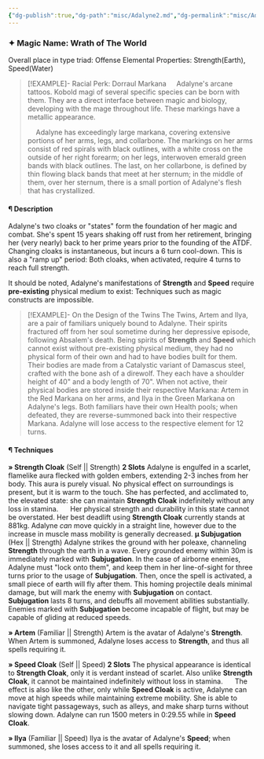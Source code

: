 ```yaml
---
{"dg-publish":true,"dg-path":"misc/Adalyne2.md","dg-permalink":"misc/Adalyne2","permalink":"/misc/Adalyne2/","hide":true}
---
```


### ✦ Magic Name: Wrath of The World
Overall place in type triad: Offense 
Elemental Properties: Strength(Earth), Speed(Water)
> [!EXAMPLE]- Racial Perk: Dorraul Markana
>$\quad$Adalyne's arcane tattoos. Kobold magi of several specific species can be born with them. They are a direct interface between magic and biology, developing with the mage throughout life. These markings have a metallic appearance.
>
>$\quad$Adalyne has exceedingly large markana, covering extensive portions of her arms, legs, and collarbone. The markings on her arms consist of red spirals with black outlines, with a white cross on the outside of her right forearm; on her legs, interwoven emerald green bands with black outlines. The last, on her collarbone, is defined by thin flowing black bands that meet at her sternum; in the middle of them, over her sternum, there is a small portion of Adalyne's flesh that has crystallized.
#### ¶ Description
Adalyne's two cloaks or "states" form the foundation of her magic and combat. She's spent 15 years shaking off rust from her retirement, bringing her (very nearly) back to her prime years prior to the founding of the ATDF. 
Changing cloaks is instantaneous, but incurs a 6 turn cool-down. This is also a "ramp up" period: Both cloaks, when activated, require 4 turns to reach full strength.

It should be noted, Adalyne's manifestations of **Strength** and **Speed** require **pre-existing** physical medium to exist: Techniques such as magic constructs are impossible.

> [!EXAMPLE]- On the Design of the Twins
> The Twins, Artem and Ilya, are a pair of familiars uniquely bound to Adalyne. Their spirits fractured off from her soul sometime during her depressive episode, following Absalem's death. Being spirits of **Strength** and **Speed** which cannot exist without pre-existing physical medium, they had no physical form of their own and had to have bodies built for them.
> Their bodies are made from a Catalystic variant of Damascus steel, crafted with the bone ash of a direwolf. They each have a shoulder height of 40" and a body length of 70".
> When not active, their physical bodies are stored inside their respective Markana: Artem in the Red Markana on her arms, and Ilya in the Green Markana on Adalyne's legs.
> Both familiars have their own Health pools; when defeated, they are reverse-summoned back into their respective Markana. Adalyne will lose access to the respective element for 12 turns.

#### ¶ Techniques
**» Strength Cloak** (Self || Strength) **2 Slots**
	Adalyne is engulfed in a scarlet, flamelike aura flecked with golden embers, extending 2-3 inches from her body. This aura is purely visual. No physical effect on surroundings is present, but it is warm to the touch. 
	She has perfected, and acclimated to, the elevated state: she can maintain **Strength Cloak** indefinitely without any loss in stamina.
	$\quad$
	Her physical strength and durability in this state cannot be overstated. Her best deadlift using **Strength Cloak** currently stands at 881kg. Adalyne *can* move quickly in a straight line, however due to the increase in muscle mass mobility is generally decreased.
	**µ Subjugation** (Hex || Strength)
		Adalyne strikes the ground with her poleaxe, channeling **Strength** through the earth in a wave. Every grounded enemy within 30m is immediately marked with **Subjugation**. In the case of airborne enemies, Adalyne must "lock onto them", and keep them in her line-of-sight for three turns prior to the usage of **Subjugation**. Then, once the spell is activated, a small piece of earth will fly after them. This homing projectile deals minimal damage, but will mark the enemy with **Subjugation** on contact.
		$\quad$
		**Subjugation** lasts 8 turns, and debuffs all movement abilities substantially. Enemies marked with **Subjugation** become incapable of flight, but may be capable of gliding at reduced speeds.

**» Artem** (Familiar || Strength) 
	Artem is the avatar of Adalyne's **Strength**. When Artem is summoned, Adalyne loses access to **Strength**, and thus all spells requiring it. 

**» Speed Cloak** (Self || Speed) **2 Slots**
	The physical appearance is identical to **Strength Cloak**, only it is verdant instead of scarlet. Also unlike **Strength Cloak**, it cannot be maintained indefinitely without loss in stamina.
	$\quad$
	The effect is also like the other, only while **Speed Cloak** is active, Adalyne can move at high speeds while maintaining extreme mobility. She is able to navigate tight passageways, such as alleys, and make sharp turns without slowing down. Adalyne can run 1500 meters in 0:29.55 while in **Speed Cloak**.

**» Ilya** (Familiar || Speed)
	Ilya is the avatar of Adalyne's **Speed**; when summoned, she loses access to it and all spells requiring it. 